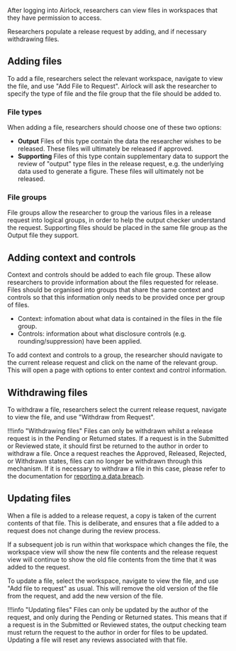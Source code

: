 After logging into Airlock, researchers can view files in workspaces that they
have permission to access.

Researchers populate a release request by adding, and if necessary withdrawing
files.

## Adding files

To add a file, researchers select the relevant workspace, navigate to view the file, and
use "Add File to Request". Airlock will ask the researcher to specify the type of
file and the file group that the file should be added to.

### File types

When adding a file, researchers should choose one of these two options:

- **Output** Files of this type contain the data the researcher wishes to be
  released. These files will ultimately be released if approved.
- **Supporting** Files of this type contain supplementary data to support the
  review of "output" type files in the release request, e.g. the underlying data used to generate a figure. These files will ultimately not be released.

### File groups

File groups allow the researcher to group the various files in a release request
into logical groups, in order to help the output checker understand the request.
Supporting files should be placed in the same file group as the Output file they support. 

## Adding context and controls

Context and controls should be added to each file group. These allow researchers to
provide information about the files requested for release. Files should be organised
into groups that share the same context and controls so that this information only
needs to be provided once per group of files.

* Context: infomation about what data is contained in the files in the file group.
* Controls: information about what disclosure controls (e.g. rounding/suppression) have been applied.

To add context and controls to a group, the researcher should navigate to the current
release request and click on the name of the relevant group. This will open a page with
options to enter context and control information.

## Withdrawing files

To withdraw a file, researchers select the current release request, navigate to view the file,
and use "Withdraw from Request".

!!!info "Withdrawing files"
    Files can only be withdrawn whilst a release request is in the Pending or Returned states.
    If a request is in the Submitted or Reviewed state, it should first be returned to
    the author in order to withdraw a file.
    Once a request reaches the Approved, Released, Rejected, or Withdrawn states,
    files can no longer be withdrawn through this mechanism. If it is necessary
    to withdraw a file in this case, please refer to the documentation for
    [reporting a data breach](https://docs.opensafely.org/releasing-files/#reporting-a-data-breach).


## Updating files

When a file is added to a release request, a copy is taken of the current contents
of that file. This is deliberate, and ensures that a file added to a request
does not change during the review process.

If a subsequent job is run within that workspace which changes the file,
the workspace view will show the new file contents and the release request view
will continue to show the old file contents from the time that it was added to
the request.

To update a file, select the workspace, navigate to view the file,
and use "Add file to request" as usual. This will remove the old version of the file
from the request, and add the new version of the file.

!!!info "Updating files"
    Files can only be updated by the author of the request, and only during the Pending
    or Returned states.
    This means that if a request is in the Submitted or Reviewed states, the output
    checking team must return the request to the author in order for files to be updated.
    Updating a file will reset any reviews associated with that file.
